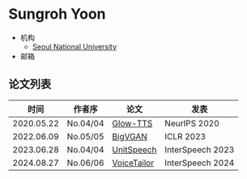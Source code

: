 # Sungroh Yoon

- 机构
  - [Seoul National University](../Institutions/KOR-Seoul_National_University_首尔大学.md)
- 邮箱

## 论文列表

| 时间 | 作者序 | 论文 | 发表 |
|:-:|:-:|---|---|
| 2020.05.22 | No.04/04 | [Glow-TTS](../Models/TTS2_Acoustic/2020.05.22_Glow-TTS.md) | NeurIPS 2020 |
| 2022.06.09 | No.05/05 | [BigVGAN](../Models/TTS3_Vocoder/2022.06.09_BigVGAN.md) | ICLR 2023 |
| 2023.06.28 | No.04/04 | [UnitSpeech](../Models/Diffusion/2023.06.28_UnitSpeech.md) | InterSpeech 2023 |
| 2024.08.27 | No.06/06 | [VoiceTailor](../Models/Diffusion/2024.08.27_VoiceTailor.md) | InterSpeech 2024 |